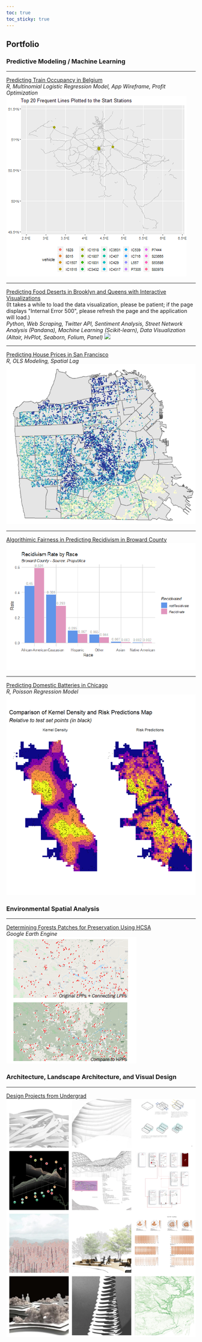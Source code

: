 ```yaml
---
toc: true
toc_sticky: true
---
```




## Portfolio


### Predictive Modeling / Machine Learning 
---
[Predicting Train Occupancy in Belgium](/rmd/train_occupancy_prediction.html)  
_R, Multinomial Logistic Regression Model, App Wireframe, Profit Optimization_
<img src="images/from.gif?raw=true"/>

---
[Predicting Food Deserts in Brooklyn and Queens with Interactive Visualizations](https://mybinder.org/v2/gh/adawyj97/Predicting-Food-Deserts.git/master?urlpath=%2Fpanel%2FDataVisualization)  
(It takes a while to load the data visualization, please be patient; if the page displays "Internal Error 500", please refresh the page and the application will load.)  
_Python, Web Scraping, Twitter API, Sentiment Analysis, Street Network Analysis (Pandana), Machine Learning (Scikit-learn), Data Visualization (Altair, HvPlot, Seaborn, Folium, Panel)_
<img src="images/street.gif?raw=true"/>

---
[Predicting House Prices in San Francisco](/rmd/house_price_prediction.html)  
_R, OLS Modeling, Spatial Lag_  
<img src="images/sf_thumb.PNG?raw=true"/>  

---
[Algorithimic Fairness in Predicting Recidivism in Broward County](/pdf/recidivism_prediction.pdf)
<img src="images/re_thumb.PNG?raw=true"/>

---
[Predicting Domestic Batteries in Chicago](/rmd/battery_risk_prediction.html)  
_R, Poisson Regression Model_
<img src="images/ba_thumb.PNG?raw=true"/>


### Environmental Spatial Analysis
---
[Determining Forests Patches for Preservation Using HCSA](/pdf/high_carbon_stock_approach.pdf)  
_Google Earth Engine_  
<img src="images/hcsa.PNG?raw=true"/>


### Architecture, Landscape Architecture, and Visual Design
---
[Design Projects from Undergrad](https://hanyongxu.wixsite.com/home)
<img src="images/po_thumb.PNG?raw=true"/>




